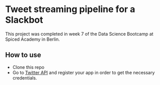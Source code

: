 # Tweet streaming pipeline for a Slackbot
This project was completed in week 7 of the Data Science Bootcamp at Spiced Academy in Berlin.

## How to use
- Clone this repo
- Go to [Twitter API](https://developer.twitter.com/en/use-cases/listen-and-analyze) and register your app in order to get the necessary credentials.

